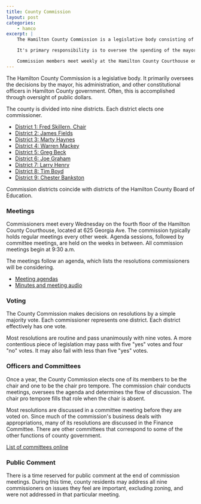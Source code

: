 ```yaml
---
title: County Commission
layout: post
categories:
    - hamco
excerpt: | 
    The Hamilton County Commission is a legislative body consisting of nine elected representatives.

    It's primary responsibility is to oversee the spending of the mayor, his administration and other constitutional offices.

    Commission members meet weekly at the Hamilton County Courthouse on Georgia Avenue. 
---
```


The Hamilton County Commission is a legislative body. It primarily oversees the decisions by the mayor, his administration, and other constitutional officers in Hamilton County government. Often, this is accomplished through oversight of public dollars.

The county is divided into nine districts. Each district elects one commissioner.

+ [District 1: Fred Skillern, Chair](./district-1.html)
+ [District 2: James Fields](./district-2.html)
+ [District 3: Marty Haynes](./district-3.html)
+ [District 4: Warren Mackey](./district-4.html)
+ [District 5: Greg Beck](./district-5.html)
+ [District 6: Joe Graham](./district-6.html)
+ [District 7: Larry Henry](./district-7.html)
+ [District 8: Tim Boyd](./district-8.html)
+ [District 9: Chester Bankston](./district-9.html)

Commission districts coincide with districts of the Hamilton County Board of Education.

### Meetings

Commissioners meet every Wednesday on the fourth floor of the Hamilton County Courthouse, located at 625 Georgia Ave. The commission typically holds regular meetings every other week. Agenda sessions, followed by committee meetings, are held on the weeks in between. All commission meetings begin at 9:30 a.m.

The meetings follow an agenda, which lists the resolutions commissioners will be considering.

+ [Meeting agendas](http://www.hamiltontn.gov/commission/meetings.aspx)
+ [Minutes and meeting audio](http://www.hamiltontn.gov/commission/Minutes.aspx)

### Voting

The County Commission makes decisions on resolutions by a simple majority vote. Each commissioner represents one district. Each district effectively has one vote.

Most resolutions are routine and pass unanimously with nine votes. A more contentious piece of legislation may pass with five "yes" votes and four "no" votes. It may also fail with less than five "yes" votes.

### Officers and Committees

Once a year, the County Commission elects one of its members to be the chair and one to be the chair pro tempore. The commission chair conducts meetings, oversees the agenda and determines the flow of discussion. The chair pro tempore fills that role when the chair is absent.

Most resolutions are discussed in a committee meeting before they are voted on. Since much of the commission's business deals with appropriations, many of its resolutions are discussed in the Finance Committee. There are other committees that correspond to some of the other functions of county government.

[List of committees online](http://www.hamiltontn.gov/commission/Committees.aspx)

### Public Comment

There is a time reserved for public comment at the end of commission meetings. During this time, county residents may address all nine commissioners on issues they feel are important, excluding zoning, and were not addressed in that particular meeting.






